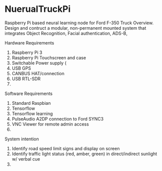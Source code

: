 # NuerualTruckPi
Raspberry Pi based neural learning node for Ford F-350 Truck
Overview. 
  Design and contruct a modular, non-permanent mounted system that integrates Object Recognition, Facial authentication, ADS-B, 

Hardware Requirements
  1. Raspberry Pi 3
  2. Raspberry Pi Touchscreen and case
  3. Switchable Power supply (
  4. USB GPS
  5. CANBUS HAT/connection
  6. USB RTL-SDR 
  7. 
  
Software Requirements
  1. Standard Raspbian
  2. Tensorflow
  3. Tensorflow learning
  4. PulseAudio A2DP connection to Ford SYNC3 
  5. VNC Viewer for remote admin access
  6. 
  
System intention
  1. Identify road speed limit signs and display on screen
  2. Identify traffic light status (red, amber, green) in direct/indirect sunlight w/ verbal cue
  3. 
